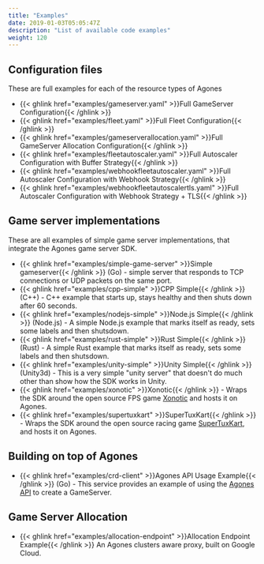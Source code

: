```yaml
---
title: "Examples"
date: 2019-01-03T05:05:47Z
description: "List of available code examples"
weight: 120
---
```


## Configuration files

These are full examples for each of the resource types of Agones

- {{< ghlink href="examples/gameserver.yaml" >}}Full GameServer Configuration{{< /ghlink >}}
- {{< ghlink href="examples/fleet.yaml" >}}Full Fleet Configuration{{< /ghlink >}}
- {{< ghlink href="examples/gameserverallocation.yaml" >}}Full GameServer Allocation Configuration{{< /ghlink >}}
- {{< ghlink href="examples/fleetautoscaler.yaml" >}}Full Autoscaler Configuration with Buffer Strategy{{< /ghlink >}}
- {{< ghlink href="examples/webhookfleetautoscaler.yaml" >}}Full Autoscaler Configuration with Webhook Strategy{{< /ghlink >}}
- {{< ghlink href="examples/webhookfleetautoscalertls.yaml" >}}Full Autoscaler Configuration with Webhook Strategy + TLS{{< /ghlink >}}

## Game server implementations

These are all examples of simple game server implementations, that integrate the Agones game server SDK.

* {{< ghlink href="examples/simple-game-server" >}}Simple gameserver{{< /ghlink >}} (Go) - simple server that
  responds to TCP connections or UDP packets on the same port.
* {{< ghlink href="examples/cpp-simple" >}}CPP Simple{{< /ghlink >}} (C++) - C++ example that starts up, stays
  healthy and then shuts down after 60 seconds.
* {{< ghlink href="examples/nodejs-simple" >}}Node.js Simple{{< /ghlink >}} (Node.js) -
  A simple Node.js example that marks itself as ready, sets some labels and then shutsdown.
* {{< ghlink href="examples/rust-simple" >}}Rust Simple{{< /ghlink >}} (Rust) -
  A simple Rust example that marks itself as ready, sets some labels and then shutsdown.
* {{< ghlink href="examples/unity-simple" >}}Unity Simple{{< /ghlink >}} (Unity3d)  -
  This is a very simple "unity server" that doesn't do much other than show how the SDK works in Unity.
* {{< ghlink href="examples/xonotic" >}}Xonotic{{< /ghlink >}} - Wraps the SDK around the open source FPS game
  [Xonotic](http://www.xonotic.org) and hosts it on Agones.
* {{< ghlink href="examples/supertuxkart" >}}SuperTuxKart{{< /ghlink >}} \- Wraps the SDK around the open source
  racing game [SuperTuxKart](https://supertuxkart.net/), and hosts it on Agones.

## Building on top of Agones

- {{< ghlink href="examples/crd-client" >}}Agones API Usage Example{{< /ghlink >}} (Go) -
  This service provides an example of using the [Agones API](https://pkg.go.dev/agones.dev/agones/pkg/client/clientset/versioned/typed/agones/v1)
  to create a GameServer.

## Game Server Allocation

- {{< ghlink href="examples/allocation-endpoint" >}}Allocation Endpoint Example{{< /ghlink >}} An Agones clusters aware proxy, built on Google Cloud.


